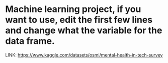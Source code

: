# Machine learning project, if you want to use, edit the first few lines and change what the variable for the data frame.


LINK: https://www.kaggle.com/datasets/osmi/mental-health-in-tech-survey
